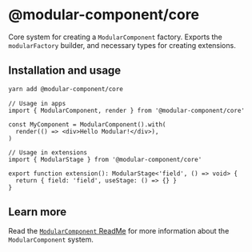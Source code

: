 # @modular-component/core

Core system for creating a `ModularComponent` factory. Exports the `modularFactory`
builder, and necessary types for creating extensions.

## Installation and usage

```bash
yarn add @modular-component/core
```

```tsx
// Usage in apps
import { ModularComponent, render } from '@modular-component/core'

const MyComponent = ModularComponent().with(
  render(() => <div>Hello Modular!</div>),
)
```

```tsx
// Usage in extensions
import { ModularStage } from '@modular-component/core'

export function extension(): ModularStage<'field', () => void> {
  return { field: 'field', useStage: () => {} }
}
```

## Learn more

Read the [`ModularComponent` ReadMe](https://github.com/jvdsande/modular-component/blob/master/README.md) for more information about the `ModularComponent` system.
